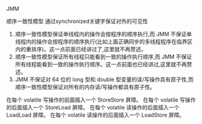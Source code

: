 
JMM 

顺序一致性模型 通过synchronized关键字保证对外的可见性


1. 顺序一致性模型保证单线程内的操作会按程序的顺序执行,而 JMM 不保证单
线程内的操作会按程序的顺序执行(比如上面正确同步的多线程程序在临界区
内的重排序)。这一点前面已经讲过了,这里就不再赘述。
2. 顺序一致性模型保证所有线程只能看到一致的操作执行顺序,而 JMM 不保证
所有线程能看到一致的操作执行顺序。这一点前面也已经讲过,这里就不再赘
述。
3. JMM 不保证对 64 位的 long 型和 double 型变量的读/写操作具有原子性,而
顺序一致性模型保证对所有的内存读/写操作都具有原子性。



在每个 volatile 写操作的前面插入一个 StoreStore 屏障。
在每个 volatile 写操作的后面插入一个 StoreLoad 屏障。
在每个 volatile 读操作的后面插入一个 LoadLoad 屏障。
在每个 volatile 读操作的后面插入一个 LoadStore 屏障。




